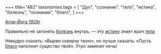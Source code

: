 +++
title="482"
taxonomies.tags = [
 "Дух",
 "сознание",
 "тело",
 "истина",
 "болезнь",
 "познание",
 "благо",
]
+++

[Агни-Йога 1929г](/agni/1929)

Правильно не загонять [болезнь](/tags/болезнь) внутрь, — эту [истину](/tags/истина) знает врач [тела](/tags/сознание).   

Немудро сказать: «Вырви скверну твою», но лучше сказать: «Пусть [благо](/tags/благо) наполнит существо твоё». Утро заменит ночь!